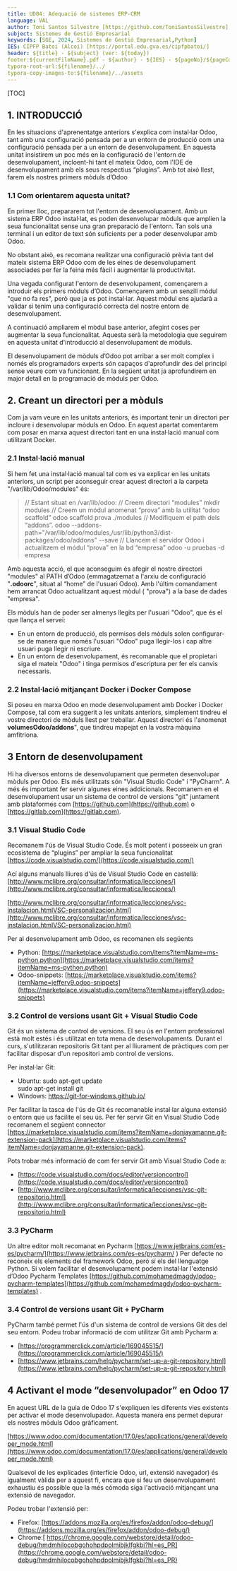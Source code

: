 ```yaml
---
title: UD04: Adequació de sistemes ERP-CRM
language: VAL
author: Toni Santos Silvestre [https://github.com/ToniSantosSilvestre]
subject: Sistemes de Gestió Empresarial
keywords: [SGE, 2024, Sistemes de Gestió Empresarial,Python]
IES: CIPFP Batoi (Alcoi) [https://portal.edu.gva.es/cipfpbatoi/]
header: ${title} - ${subject} (ver: ${today})
footer:${currentFileName}.pdf - ${author} - ${IES} - ${pageNo}/${pageCount}
typora-root-url:${filename}/../
typora-copy-images-to:${filename}/../assets
---
```


[TOC]

## 1. INTRODUCCIÓ
En les situacions d'aprenentatge anteriors s'explica com instal·lar Odoo, tant amb una configuració pensada per a un entorn de producció com una configuració pensada per a un entorn de desenvolupament. En aquesta unitat insistirem un poc més en la configuració de l'entorn de desenvolupament, incloent-hi tant el mateix Odoo, com l'IDE de desenvolupament amb els seus respectius “plugins”. Amb tot això llest, farem els nostres primers mòduls d’Odoo

### 1.1 Com orientarem aquesta unitat?
En primer lloc, prepararem tot l'entorn de desenvolupament. Amb un sistema ERP Odoo instal·lat, es poden desenvolupar mòduls que amplien la seua funcionalitat sense una gran preparació de l'entorn. Tan sols una terminal i un editor de text són suficients per a poder desenvolupar amb Odoo.

No obstant això, es recomana realitzar una configuració prèvia tant del mateix sistema ERP Odoo com de les eines de desenvolupament associades per fer la feina més fàcil i augmentar la productivitat.

Una vegada configurat l'entorn de desenvolupament, començarem a introduir els primers mòduls d’Odoo. Començarem amb un senzill mòdul "que no fa res", però que ja es pot instal·lar. Aquest mòdul ens ajudarà a validar si tenim una configuració correcta del nostre entorn de desenvolupament.

A continuació ampliarem el mòdul base anterior, afegint coses per augmentar la seua funcionalitat. Aquesta serà la metodologia que seguirem en aquesta unitat d'introducció al desenvolupament de mòduls.

El desenvolupament de mòduls d’Odoo pot arribar a ser molt complex i només els programadors experts són capaços d'aprofundir des del principi sense veure com va funcionant. En la següent unitat ja aprofundirem en major detall en la programació de mòduls per Odoo.



## 2. Creant un directori per a mòduls

Com ja vam veure en les unitats anteriors, és important tenir un directori per incloure i desenvolupar mòduls en Odoo. En aquest apartat comentarem com posar en marxa aquest directori tant en una instal·lació manual com utilitzant Docker.

### 2.1 Instal·lació manual
Si hem fet una instal·lació manual tal com es va explicar en les unitats anteriors, un script per aconseguir crear aquest directori a la carpeta "/var/lib/Odoo/modules" és:

>// Estant situat en /var/lib/odoo:
>// Creem directori “modules”
>mkdir modules
>// Creem un módul anomenat “prova” amb la utilitat “odoo scaffold”
>odoo scaffold prova ./modules
>// Modifiquem el path dels “addons”.
>odoo --addons-path="/var/lib/odoo/modules,/usr/lib/python3/dist-packages/odoo/addons" --save
>// Llancem el servidor Odoo i actualitzem el módul “prova” en la bd “empresa”
>odoo -u pruebas -d empresa

Amb aquesta acció, el que aconseguim és afegir el nostre directori "modules" al PATH d’Odoo (emmagatzemat a l'arxiu de configuració "**.odoorc**", situat al “home” de l'usuari Odoo). Amb l'últim comandament hem arrancat Odoo actualitzant aquest mòdul ( "prova") a la base de dades "empresa".

Els mòduls han de poder ser almenys llegits per l'usuari "Odoo", que és el que llança el servei:
- En un entorn de producció, els permisos dels mòduls solen configurar-se de manera que només l'usuari "Odoo" puga llegir-los i cap altre usuari puga llegir ni escriure.
- En un entorn de desenvolupament, és recomanable que el propietari siga el mateix "Odoo" i tinga permisos d'escriptura per fer els canvis necessaris.

### 2.2 Instal·lació mitjançant Docker i Docker Compose

Si poseu en marxa Odoo en mode desenvolupament amb Docker i Docker  Compose, tal com era suggerit a les unitats anteriors, simplement tindreu el  vostre directori de mòduls llest per treballar. Aquest directori és  l'anomenat **volumesOdoo/addons**", que tindreu mapejat en la vostra màquina amfitriona.

## 3 Entorn de desenvolupament

Hi ha diversos entorns de desenvolupament que permeten desenvolupar mòduls per Odoo. Els més utilitzats són "Visual Studio Code" i "PyCharm". A més és important fer servir algunes eines addicionals. Recomanem en el desenvolupament usar un sistema de control de versions "git" juntament amb plataformes com [https://github.com](https://github.com) o [https://gitlab.com](https://gitlab.com).

### 3.1 Visual Studio Code

Recomanem l'ús de Visual Studio Code. És molt potent i posseeix un gran ecosistema de “plugins” per ampliar la seua funcionalitat [https://code.visualstudio.com/](https://code.visualstudio.com/) 

Ací alguns manuals lliures d'ús de Visual Studio Code en castellà:
[http://www.mclibre.org/consultar/informatica/lecciones/](http://www.mclibre.org/consultar/informatica/lecciones/)

[http://www.mclibre.org/consultar/informatica/lecciones/vsc-instalacion.htmlVSC-personalizacion.html](http://www.mclibre.org/consultar/informatica/lecciones/vsc-instalacion.htmlVSC-personalizacion.html) 

Per al desenvolupament amb Odoo, es recomanen els següents
- Python: [https://marketplace.visualstudio.com/items?itemName=ms-python.python](https://marketplace.visualstudio.com/items?itemName=ms-python.python)
- Odoo-snippets: [https://marketplace.visualstudio.com/items?itemName=jeffery9.odoo-snippets](https://marketplace.visualstudio.com/items?itemName=jeffery9.odoo-snippets) 

### 3.2 Control de versions usant Git + Visual Studio Code
Git és un sistema de control de versions. El seu ús en l'entorn professional està molt estés i és
utilitzat en tota mena de desenvolupaments. Durant el curs, s'utilitzaran repositoris Git tant per al lliurament de pràctiques com per facilitar disposar d'un repositori amb control de versions.

Per instal·lar Git:

- Ubuntu:
    sudo apt-get update    
    sudo apt-get install git
- Windows: https://git-for-windows.github.io/ 

Per facilitar la tasca de l'ús de Git és recomanable instal·lar alguna extensió o entorn que us facilite el seu ús. Per fer servir Git en Visual Studio Code recomanem el següent connector  [https://marketplace.visualstudio.com/items?itemName=donjayamanne.git-extension-pack](https://marketplace.visualstudio.com/items?itemName=donjayamanne.git-extension-pack).

Pots trobar més informació de com fer servir Git amb Visual Studio Code a:
- [https://code.visualstudio.com/docs/editor/versioncontrol](https://code.visualstudio.com/docs/editor/versioncontrol)
- [http://www.mclibre.org/consultar/informatica/lecciones/vsc-git-repositorio.html](http://www.mclibre.org/consultar/informatica/lecciones/vsc-git-repositorio.html) 

### 3.3 PyCharm

Un altre editor molt recomanat en Pycharm [https://www.jetbrains.com/es-es/pycharm/](https://www.jetbrains.com/es-es/pycharm/ ) 
Per defecte no reconeix els elements del framework Odoo, però sí els del llenguatge Python. 
Si volem facilitar el desenvolupament podem instal·lar l'extensió d’Odoo Pycharm Templates [https://github.com/mohamedmagdy/odoo-pycharm-templates](https://github.com/mohamedmagdy/odoo-pycharm-templates) .

### 3.4 Control de versions usant Git + PyCharm

PyCharm també permet l'ús d'un sistema de control de versions Git des del seu entorn. Podeu trobar informació de com utilitzar Git amb Pycharm a:
- [https://programmerclick.com/article/169045515/](https://programmerclick.com/article/169045515/)
- [https://www.jetbrains.com/help/pycharm/set-up-a-git-repository.html](https://www.jetbrains.com/help/pycharm/set-up-a-git-repository.html)

## 4 Activant el mode “desenvolupador” en Odoo 17

En aquest URL de la guia de Odoo 17 s'expliquen les diferents vies existents per activar el mode desenvolupador. Aquesta manera ens permet depurar els nostres mòduls Odoo gràficament.

[https://www.odoo.com/documentation/17.0/es/applications/general/developer_mode.html](https://www.odoo.com/documentation/17.0/es/applications/general/developer_mode.html)

Qualsevol de les explicades (interfície Odoo, url, extensió navegador) és igualment vàlida per a aquest fi, encara que si feu un desenvolupament exhaustiu és possible que la més còmoda siga l'activació mitjançant una extensió de navegador.

Podeu trobar l'extensió per:
- Firefox: [https://addons.mozilla.org/es/firefox/addon/odoo-debug/](https://addons.mozilla.org/es/firefox/addon/odoo-debug/)
- Chrome:[ https://chrome.google.com/webstore/detail/odoo-debug/hmdmhilocobgohohpdpolmibjklfgkbi?hl=es_PR](https://chrome.google.com/webstore/detail/odoo-debug/hmdmhilocobgohohpdpolmibjklfgkbi?hl=es_PR)
